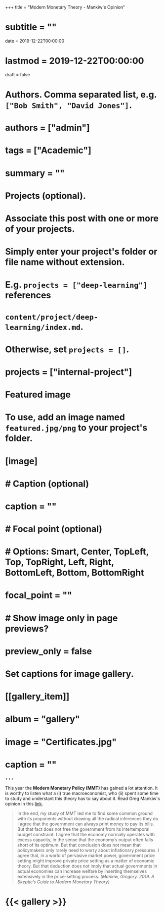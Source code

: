+++
title = "Modern Monetary Theory - Mankiw's Opinion"
# subtitle = ""

date = 2019-12-22T00:00:00
# lastmod = 2019-12-22T00:00:00

draft = false

# Authors. Comma separated list, e.g. `["Bob Smith", "David Jones"]`.
# authors = ["admin"]

# tags = ["Academic"]
# summary = ""

# Projects (optional).
#   Associate this post with one or more of your projects.
#   Simply enter your project's folder or file name without extension.
#   E.g. `projects = ["deep-learning"]` references 
#   `content/project/deep-learning/index.md`.
#   Otherwise, set `projects = []`.
# projects = ["internal-project"]

# Featured image
# To use, add an image named `featured.jpg/png` to your project's folder. 
# [image]
#   # Caption (optional)
#   caption = ""
 
#   # Focal point (optional)
#   # Options: Smart, Center, TopLeft, Top, TopRight, Left, Right, BottomLeft, Bottom, BottomRight
#   focal_point = ""
 
#   # Show image only in page previews?
#   preview_only = false

# Set captions for image gallery.

# [[gallery_item]]
# album = "gallery"
# image = "Certificates.jpg"
# caption = ""

+++

This year the **Modern Monetary Policy (MMT)** has gained a lot attention. It is worthy to listen what a (i) true macroeconomist, who (ii) spent some time to study and understant this theory has to say about it. Read Greg Mankiw's opinion in this [link](https://scholar.harvard.edu/files/mankiw/files/skeptics_guide_to_modern_monetary_theory.pdf).


> In the end, my study of MMT led me to find some common ground with its proponents without drawing all the radical inferences they do. I agree that the government can always print money to pay its bills. But that fact does not free the government from its intertemporal budget constraint. I agree that the economy normally operates with excess capacity, in the sense that the economy’s output often falls short of its optimum. But that conclusion does not mean that policymakers only rarely need to worry about inflationary pressures. I agree that, in a world of pervasive market power, government price setting might improve private price setting as a matter of economic theory. But that deduction does not imply that actual governments in actual economies can increase welfare by inserting themselves extensively in the price-setting process. 
*(Mankiw, Gregory. 2019. A Skeptic’s Guide to Modern Monetary Theory)*


# {{< gallery >}}